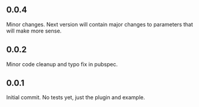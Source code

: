## 0.0.4
Minor changes. Next version will contain major changes to parameters that will make more sense.

## 0.0.2
Minor code cleanup and typo fix in pubspec.

## 0.0.1
Initial commit. No tests yet, just the plugin and example.
